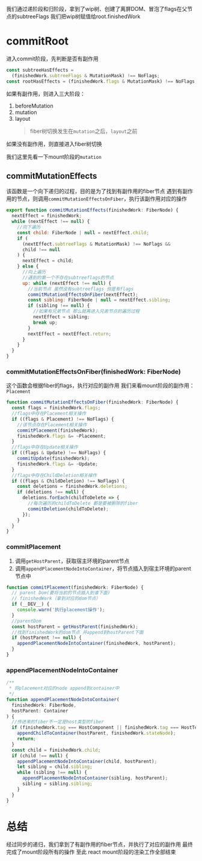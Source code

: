 我们通过递阶段和归阶段，拿到了wip树、创建了离屏DOM、冒泡了flags在父节点的subtreeFlags
我们把wip树赋值给root.finishedWork

# commitRoot

进入commit阶段，先判断是否有副作用

```js
const subtreeHasEffects =
  (finishedWork.subtreeFlags & MutationMask) !== NoFlags;
const rootHasEffects = (finishedWork.flags & MutationMask) !== NoFlags;
```

如果有副作用，则进入三大阶段：

1. beforeMutation
2. mutation
3. layout
   > fiber树切换发生在`mutation`之后，`layout`之前

如果没有副作用，则直接进入fiber树切换

我们这里先看一下mount阶段的`mutation`

## commitMutationEffects

该函数是一个向下递归的过程，目的是为了找到有副作用的fiber节点
遇到有副作用的节点，则调用`commitMutationEffectsOnFiber`，执行该副作用对应的操作

```js
export function commitMutationEffects(finishedWork: FiberNode) {
  nextEffect = finishedWork;
  while (nextEffect !== null) {
    //向下遍历
    const child: FiberNode | null = nextEffect.child;
    if (
      (nextEffect.subtreeFlags & MutationMask) !== NoFlags &&
      child !== null
    ) {
      nextEffect = child;
    } else {
      //向上遍历
      //遇到的第一个不存在subtreeflags的节点
      up: while (nextEffect !== null) {
        //当前节点 虽然没有subtreeflags 但是有flags
        commitMutationEffectsOnFiber(nextEffect);
        const sibling: FiberNode | null = nextEffect.sibling;
        if (sibling !== null) {
          //如果有兄弟节点 那么就再进入兄弟节点的遍历过程
          nextEffect = sibling;
          break up;
        }
        nextEffect = nextEffect.return;
      }
    }
  }
}
```

### commitMutationEffectsOnFiber(finishedWork: FiberNode)

这个函数会根据fiber的flags，执行对应的副作用
我们来看mount阶段的副作用：`Placement`

```js
function commitMutationEffectsOnFiber(finishedWork: FiberNode) {
  const flags = finishedWork.flags;
  //flags中存在Placement相关操作
  if ((flags & Placement) !== NoFlags) {
    //该节点存在Placement相关操作
    commitPlacement(finishedWork);
    finishedWork.flags &= ~Placement;
  }
  //flags中存在Update相关操作
  if ((flags & Update) !== NoFlags) {
    commitUpdate(finishedWork);
    finishedWork.flags &= ~Update;
  }
  //flags中存在ChildDeletion相关操作
  if ((flags & ChildDeletion) !== NoFlags) {
    const deletions = finishedWork.deletions;
    if (deletions !== null) {
      deletions.forEach(childToDelete => {
        //每次遍历的childToDelete 都是要被删除的fiber
        commitDeletion(childToDelete);
      });
    }
  }
}
```

### commitPlacement

1. 调用`getHostParent`，获取宿主环境的parent节点
2. 调用`appendPlacementNodeIntoContainer`，将节点插入到宿主环境的parent节点中

```js
function commitPlacement(finishedWork: FiberNode) {
  // parent Dom(要将当前的节点插入到谁下面)
  // finishedWork（拿到对应的dom节点）
  if (__DEV__) {
    console.warn('执行placement操作');
  }
  //parentDom
  const hostParent = getHostParent(finishedWork);
  //找到finishedWork的dom节点 并append到hostParent下面
  if (hostParent !== null) {
    appendPlacementNodeIntoContainer(finishedWork, hostParent);
  }
}
```

### appendPlacementNodeIntoContainer

```js
/**
 * 将placement对应的node append到container中
 */
function appendPlacementNodeIntoContainer(
  finishedWork: FiberNode,
  hostParent: Container
) {
  //传进来的fiber不一定是host类型的fiber
  if (finishedWork.tag === HostComponent || finishedWork.tag === HostText) {
    appendChildToContainer(hostParent, finishedWork.stateNode);
    return;
  }
  const child = finishedWork.child;
  if (child !== null) {
    appendPlacementNodeIntoContainer(child, hostParent);
    let sibling = child.sibling;
    while (sibling !== null) {
      appendPlacementNodeIntoContainer(sibling, hostParent);
      sibling = sibling.sibling;
    }
  }
}

```

# 总结

经过同步的递归，我们拿到了有副作用的fiber节点，并执行了对应的副作用
最终完成了mount阶段所有的操作
至此 react mount阶段的渲染工作全部结束
